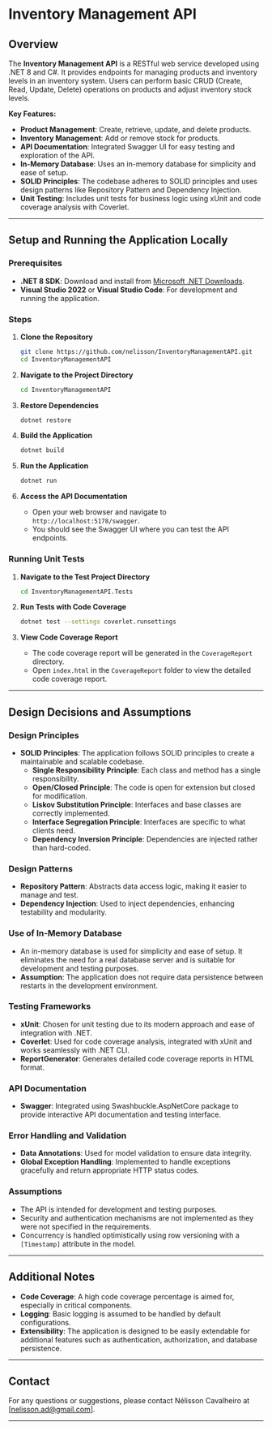 # Inventory Management API

## Overview

The **Inventory Management API** is a RESTful web service developed using .NET 8 and C#. It provides endpoints for managing products and inventory levels in an inventory system. Users can perform basic CRUD (Create, Read, Update, Delete) operations on products and adjust inventory stock levels.

**Key Features:**

- **Product Management**: Create, retrieve, update, and delete products.
- **Inventory Management**: Add or remove stock for products.
- **API Documentation**: Integrated Swagger UI for easy testing and exploration of the API.
- **In-Memory Database**: Uses an in-memory database for simplicity and ease of setup.
- **SOLID Principles**: The codebase adheres to SOLID principles and uses design patterns like Repository Pattern and Dependency Injection.
- **Unit Testing**: Includes unit tests for business logic using xUnit and code coverage analysis with Coverlet.

---

## Setup and Running the Application Locally

### Prerequisites

- **.NET 8 SDK**: Download and install from [Microsoft .NET Downloads](https://dotnet.microsoft.com/download/dotnet/8.0).
- **Visual Studio 2022** or **Visual Studio Code**: For development and running the application.

### Steps

1. **Clone the Repository**

   ```bash
   git clone https://github.com/nelisson/InventoryManagementAPI.git
   cd InventoryManagementAPI
   ```

2. **Navigate to the Project Directory**

   ```bash
   cd InventoryManagementAPI
   ```

3. **Restore Dependencies**

   ```bash
   dotnet restore
   ```

4. **Build the Application**

   ```bash
   dotnet build
   ```

5. **Run the Application**

   ```bash
   dotnet run
   ```

6. **Access the API Documentation**

   - Open your web browser and navigate to `http://localhost:5178/swagger`.
   - You should see the Swagger UI where you can test the API endpoints.

### Running Unit Tests

1. **Navigate to the Test Project Directory**

   ```bash
   cd InventoryManagementAPI.Tests
   ```

2. **Run Tests with Code Coverage**

   ```bash
   dotnet test --settings coverlet.runsettings
   ```

3. **View Code Coverage Report**

   - The code coverage report will be generated in the `CoverageReport` directory.
   - Open `index.html` in the `CoverageReport` folder to view the detailed code coverage report.

---

## Design Decisions and Assumptions

### Design Principles

- **SOLID Principles**: The application follows SOLID principles to create a maintainable and scalable codebase.
  - **Single Responsibility Principle**: Each class and method has a single responsibility.
  - **Open/Closed Principle**: The code is open for extension but closed for modification.
  - **Liskov Substitution Principle**: Interfaces and base classes are correctly implemented.
  - **Interface Segregation Principle**: Interfaces are specific to what clients need.
  - **Dependency Inversion Principle**: Dependencies are injected rather than hard-coded.

### Design Patterns

- **Repository Pattern**: Abstracts data access logic, making it easier to manage and test.
- **Dependency Injection**: Used to inject dependencies, enhancing testability and modularity.

### Use of In-Memory Database

- An in-memory database is used for simplicity and ease of setup. It eliminates the need for a real database server and is suitable for development and testing purposes.
- **Assumption**: The application does not require data persistence between restarts in the development environment.

### Testing Frameworks

- **xUnit**: Chosen for unit testing due to its modern approach and ease of integration with .NET.
- **Coverlet**: Used for code coverage analysis, integrated with xUnit and works seamlessly with .NET CLI.
- **ReportGenerator**: Generates detailed code coverage reports in HTML format.

### API Documentation

- **Swagger**: Integrated using Swashbuckle.AspNetCore package to provide interactive API documentation and testing interface.

### Error Handling and Validation

- **Data Annotations**: Used for model validation to ensure data integrity.
- **Global Exception Handling**: Implemented to handle exceptions gracefully and return appropriate HTTP status codes.

### Assumptions

- The API is intended for development and testing purposes.
- Security and authentication mechanisms are not implemented as they were not specified in the requirements.
- Concurrency is handled optimistically using row versioning with a `[Timestamp]` attribute in the model.

---

## Additional Notes

- **Code Coverage**: A high code coverage percentage is aimed for, especially in critical components.
- **Logging**: Basic logging is assumed to be handled by default configurations.
- **Extensibility**: The application is designed to be easily extendable for additional features such as authentication, authorization, and database persistence.

---

## Contact

For any questions or suggestions, please contact Nélisson Cavalheiro at [nelisson.ad@gmail.com].

---
